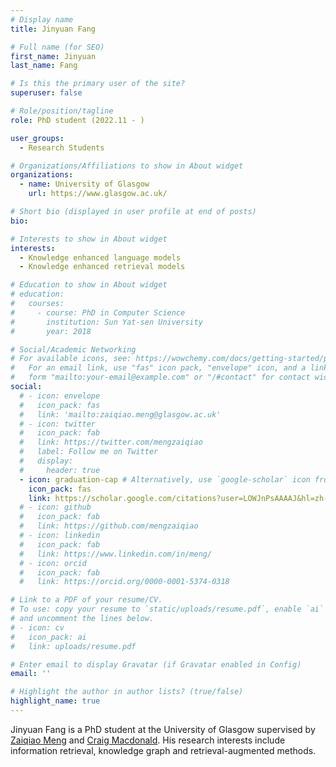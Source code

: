 ```yaml
---
# Display name
title: Jinyuan Fang

# Full name (for SEO)
first_name: Jinyuan
last_name: Fang

# Is this the primary user of the site?
superuser: false

# Role/position/tagline
role: PhD student (2022.11 - )

user_groups:
  - Research Students

# Organizations/Affiliations to show in About widget
organizations:
  - name: University of Glasgow
    url: https://www.glasgow.ac.uk/

# Short bio (displayed in user profile at end of posts)
bio: 

# Interests to show in About widget
interests:
  - Knowledge enhanced language models
  - Knowledge enhanced retrieval models

# Education to show in About widget
# education:
#   courses:
#     - course: PhD in Computer Science
#       institution: Sun Yat-sen University
#       year: 2018

# Social/Academic Networking
# For available icons, see: https://wowchemy.com/docs/getting-started/page-builder/#icons
#   For an email link, use "fas" icon pack, "envelope" icon, and a link in the
#   form "mailto:your-email@example.com" or "/#contact" for contact widget.
social:
  # - icon: envelope
  #   icon_pack: fas
  #   link: 'mailto:zaiqiao.meng@glasgow.ac.uk'
  # - icon: twitter
  #   icon_pack: fab
  #   link: https://twitter.com/mengzaiqiao
  #   label: Follow me on Twitter
  #   display:
  #     header: true
  - icon: graduation-cap # Alternatively, use `google-scholar` icon from `ai` icon pack
    icon_pack: fas
    link: https://scholar.google.com/citations?user=LOWJnPsAAAAJ&hl=zh-CN
  # - icon: github
  #   icon_pack: fab
  #   link: https://github.com/mengzaiqiao
  # - icon: linkedin
  #   icon_pack: fab
  #   link: https://www.linkedin.com/in/meng/
  # - icon: orcid
  #   icon_pack: fab
  #   link: https://orcid.org/0000-0001-5374-0318

# Link to a PDF of your resume/CV.
# To use: copy your resume to `static/uploads/resume.pdf`, enable `ai` icons in `params.yaml`,
# and uncomment the lines below.
# - icon: cv
#   icon_pack: ai
#   link: uploads/resume.pdf

# Enter email to display Gravatar (if Gravatar enabled in Config)
email: ''

# Highlight the author in author lists? (true/false)
highlight_name: true
---
```


Jinyuan Fang is a PhD student at the University of Glasgow supervised by [Zaiqiao Meng](https://mengzaiqiao.github.io/) and [Craig Macdonald](https://www.dcs.gla.ac.uk/~craigm/). His research interests include information retrieval, knowledge graph and retrieval-augmented methods.
<!-- I obtained my Ph.D in computer science from Sun Yat-sen University (SYSU) in December 2018. -->

<!-- {{< icon name="download" pack="fas" >}} Download my {{< staticref "uploads/demo_resume.pdf" "newtab" >}}resumé{{< /staticref >}}. -->
